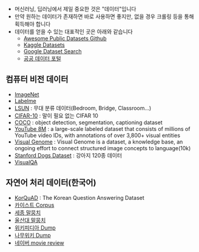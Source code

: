- 머신러닝, 딥러닝에서 제일 중요한 것은 "데이터"입니다
- 만약 원하는 데이터가 존재하면 바로 사용하면 좋지만, 없을 경우 크롤링 등을 통해 획득해야 합니다
- 데이터를 얻을 수 있는 대표적인 곳은 아래와 같습니다
    - [Awesome Public Datasets Github](https://github.com/awesomedata/awesome-public-datasets)
    - [Kaggle Datasets](https://www.kaggle.com/datasets)
    - [Google Dataset Search](https://toolbox.google.com/datasetsearch)
    - [공공 데이터 포털](https://www.data.go.kr/)

## 컴퓨터 비전 데이터
- [ImageNet](http://image-net.org/) 
- [Labelme](http://labelme.csail.mit.edu/Release3.0/browserTools/php/dataset.php)
- [LSUN](http://lsun.cs.princeton.edu/2016/) : 무대 분류 데이터(Bedroom, Bridge, Classroom...)
- [CIFAR-10](https://www.cs.toronto.edu/~kriz/cifar.html) : 말이 필요 없는 CIFAR 10 
- [COCO](http://cocodataset.org/#home) : object detection, segmentation, captioning dataset
- [YouTube 8M](https://research.google.com/youtube8m/index.html) : a large-scale labeled dataset that consists of millions of YouTube video IDs, with annotations of over 3,800+ visual entities
- [Visual Genome](http://visualgenome.org/) : Visual Genome is a dataset, a knowledge base, an ongoing effort to connect structured image concepts to language(10k)
- [Stanford Dogs Dataset](http://vision.stanford.edu/aditya86/ImageNetDogs/) : 강아지 120종 데이터
- [VisualQA](http://www.visualqa.org/)

## 자연어 처리 데이터(한국어)
- [KorQuAD](https://korquad.github.io/) : The Korean Question Answering Dataset
- [카이스트 Corpus](http://semanticweb.kaist.ac.kr/home/index.php/KAIST_Corpus)
- [세종 말뭉치](https://ithub.korean.go.kr/user/guide/corpus/guide1.do)
- [울산대 말뭉치](http://nlplab.ulsan.ac.kr/doku.php?id=ucorpus)
- [위키피디아 Dump](https://dumps.wikimedia.org/kowiki/)
- [나무위키 Dump](https://namu.wiki/w/%EB%82%98%EB%AC%B4%EC%9C%84%ED%82%A4:%EB%8D%B0%EC%9D%B4%ED%84%B0%EB%B2%A0%EC%9D%B4%EC%8A%A4%20%EB%8D%A4%ED%94%84)
- [네이버 movie review](https://github.com/e9t/nsmc/)